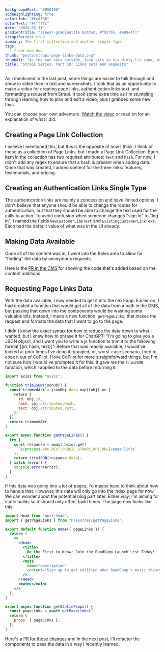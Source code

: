 ```yaml
---
backgroundPost: "#050100"
codeHighlighting: true
colorLink: "#fcdf80"
colorText: "#fffffc"
date: "2023-05-11"
gradientTitle: "linear-gradient(to bottom, #f9bf65, #e99e4f)"
strapiSeries: true
summary: The first collection and another single type
tags:
  - front-end-dev
thumb: "posts/strapi-page-links-data.png"
thumbAlt: "As the sun sets outside, John sits in his dimly lit room, eyes glued to his computer screen. He's recording his latest tutorial, his voice laced with excitement as he explains the intricacies of coding. His computer desk is cluttered with books, papers, and empty coffee cups. John's hands dance over his keyboard, his eyes flicking back and forth between his notes and the screen. The camera lens captures the glow of the computer screen on his face, as well as the occasional flicker of frustration. --ar 3:2 --seed 3249781 --v 5.1"
title: "Strapi Series, Part 10: Links Data and Requests"
---
```


As I mentioned in the last post, some things are easier to talk through and show in video than in text and screenshots. I took that as an opportunity to make a video for creating page links, authentication links text, and formatting a request from Strapi. It took some extra time as I'm stumbling through learning how to plan and edit a video, plus I grabbed some new toys.

You can choose your own adventure. [Watch the video](https://www.youtube.com/watch?v=IwCXIKr_Bec) or read on for an explanation of what I did.

## Creating a Page Link Collection

I believe I mentioned this, but this is the opposite of how I think. I think of these as a collection of Page Links, but I made a Page Link Collection. Each item in the collection has two required attributes: `text` and `hash`. For now, I didn't add any regex to ensure that a hash is present when adding data. Once that was created, I added content for the three links: features, testimonials, and pricing.

## Creating an Authentication Links Single Type

The authentication links are mainly a concession and have limited options. I don't believe that anyone should be able to change the routes for authentication, but that they should be able to change the text used for the calls to action. To avoid confusion when someone changes "sign in" to "log in", I named the fields `NewCustomerLinkText` and `ExistingCustomerLinkText`. Each had the default value of what was in the UI already.

## Making Data Available

Once all of the content was in, I went into the Roles area to allow for "finding" the data by anonymous requests.

Here is the [PR in the CMS](https://github.com/dandenney/strapi-series-cms/pull/2) for showing the code that's added based on the content additions.

## Requesting Page Links Data

With the data available, I now needed to get it into the next-app. Earlier on, I had created a function that would get all of the data from a path in the CMS, but passing that down into the components would be wasting some valuable bits. Instead, I made a new function, `getPageLinks`, that makes the request and formats the data that I want to go to the page.

I didn't know the exact syntax for how to reduce the data down to what I wanted, but I knew how to phrase it for ChatGPT: "I'm going to give you a JSON object, and I want you to write a js function to trim it to the following format [{id, hash, text}]". Before that was readily available, I would've looked at prior times I've done it, googled, or, worst-case scenario, tried to coax it out of CoPilot. I love CoPilot for more straightforward things, but I'm not sure how I would've prompted it for this. It gave me the `trimJSON` function, which I applied to the data before returning it.

```jsx
import axios from "axios";

function trimJSON(jsonObj) {
  const trimmedArr = jsonObj.data.map((obj) => {
    return {
      id: obj.id,
      hash: obj.attributes.Hash,
      text: obj.attributes.Text,
    };
  });
  return trimmedArr;
}

export async function getPageLinks() {
  try {
    const response = await axios.get(
      `${process.env.NEXT_PUBLIC_STRAPI_API_URL}/page-links`
    );
    return trimJSON(response.data);
  } catch (error) {
    console.error(error);
  }
}
```

If this data was going into a lot of pages, I'd maybe have to think about how to handle that. However, this data will only go into the index page for now. We can wonder about the potential blog part later. Either way, I'm aiming for static builds so it should only affect build times. The page now looks like this:

<div class="full-to-half-bleed">

```jsx
import Head from "next/head";
import { getPageLinks } from "@/sources/getPageLinks";

export default function Home({ pageLinks }) {
  return (
    <>
      <Head>
        <title>
          Be the First to Know: Join the BandCamp Launch List Today!
        </title>
        <meta
          name="description"
          content="Sign up to get notified when BandCamp's music theory courses go live and take your skills to the next level."
        />
      </Head>
      <main></main>
    </>
  );
}

export async function getStaticProps() {
  const pageLinks = await getPageLinks();
  return {
    props: { pageLinks },
  };
}
```

</div>

Here's a [PR for those changes](https://github.com/dandenney/strapi-series-marketing/pull/6) and in the next post, I'll refactor the components to pass the data in a way I recently learned.
